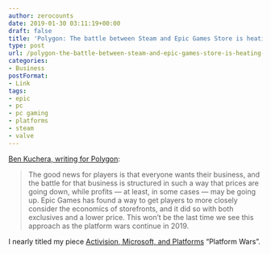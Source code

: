```yaml
---
author: zerocounts
date: 2019-01-30 03:11:19+00:00
draft: false
title: 'Polygon: The battle between Steam and Epic Games Store is heating up'
type: post
url: /polygon-the-battle-between-steam-and-epic-games-store-is-heating-up/
categories:
- Business
postFormat:
- Link
tags:
- epic
- pc
- pc gaming
- platforms
- steam
- valve
---
```


[Ben Kuchera, writing for Polygon](https://www.polygon.com/2019/1/29/18200893/epic-games-store-steam-metro-exclusives):



<blockquote>The good news for players is that everyone wants their business, and the battle for that business is structured in such a way that prices are going down, while profits — at least, in some cases — may be going up. Epic Games has found a way to get players to more closely consider the economics of storefronts, and it did so with both exclusives and a lower price. This won’t be the last time we see this approach as the platform wars continue in 2019.</blockquote>



I nearly titled my piece [Activision, Microsoft, and Platforms](https://www.zerocounts.net/activision-microsoft-and-platforms/) “Platform Wars”.
